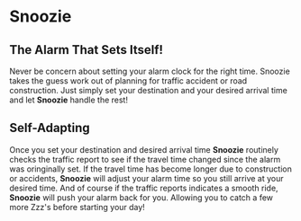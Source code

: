 # Snoozie
## The Alarm That Sets Itself!
Never be concern about setting your alarm clock for the right time. 
Snoozie takes the guess work out of planning for traffic accident or road construction.
Just simply set your destination and your desired arrival time and let **Snoozie** handle the rest!

## Self-Adapting
Once you set your destination and desired arrival time **Snoozie** routinely checks the traffic report to see if
the travel time changed since the alarm was oringinally set. If the travel time has become longer due to construction or accidents,
**Snoozie** will adjust your alarm time so you still arrive at your desired time. And of course if the traffic reports indicates a smooth ride, **Snoozie**
will push your alarm back for you. Allowing you to catch a few more Zzz's before starting your day!
